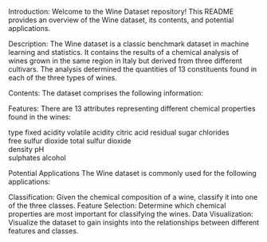 Introduction:
Welcome to the Wine Dataset repository! This README provides an overview of the Wine dataset, its contents, and potential applications.

Description:
The Wine dataset is a classic benchmark dataset in machine learning and statistics. It contains the results of a chemical analysis of wines grown in the same region in Italy but derived from three different cultivars. The analysis determined the quantities of 13 constituents found in each of the three types of wines.

Contents:
The dataset comprises the following information:

Features: There are 13 attributes representing different chemical properties found in the wines:

type
fixed acidity
volatile acidity
citric acid	
residual sugar
chlorides	
free sulfur dioxide
total sulfur dioxide	
density
pH	
sulphates
alcohol	

Potential Applications
The Wine dataset is commonly used for the following applications:

Classification: Given the chemical composition of a wine, classify it into one of the three classes.
Feature Selection: Determine which chemical properties are most important for classifying the wines.
Data Visualization: Visualize the dataset to gain insights into the relationships between different features and classes.
